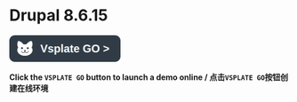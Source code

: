 # Drupal 8.6.15

<a href="https://www.vsplate.com/?docker-compose=https://github.com/vsplate/dcenvs/drupal/8.6.15"><img alt="VSPLATE GO" src="https://raw.githubusercontent.com/vsplate/images/master/vsgo_btn.png" width="200px"></a>

**Click the `VSPLATE GO` button to launch a demo online / 点击`VSPLATE GO`按钮创建在线环境**